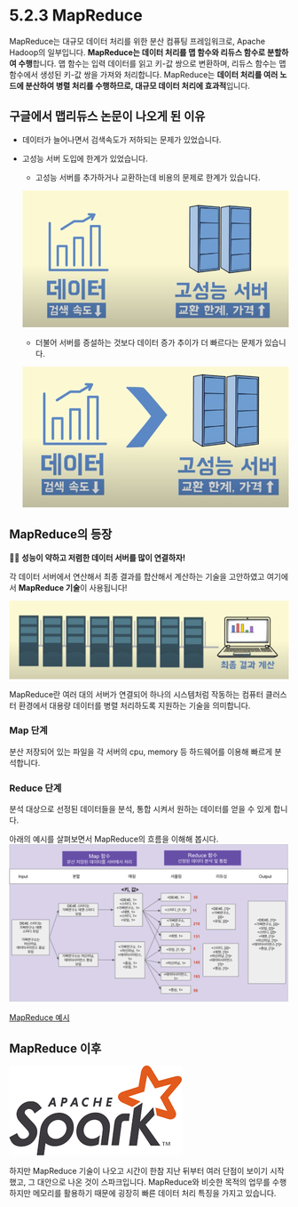 # 5.2.3 MapReduce

MapReduce는 대규모 데이터 처리를 위한 분산 컴퓨팅 프레임워크로, Apache Hadoop의 일부입니다. **MapReduce는 데이터 처리를 맵 함수와 리듀스 함수로 분할하여 수행**합니다. 맵 함수는 입력 데이터를 읽고 키-값 쌍으로 변환하며, 리듀스 함수는 맵 함수에서 생성된 키-값 쌍을 가져와 처리합니다. MapReduce는 **데이터 처리를 여러 노드에 분산하여 병렬 처리를 수행하므로, 대규모 데이터 처리에 효과적**입니다.

## 구글에서 맵리듀스 논문이 나오게 된 이유

- 데이터가 늘어나면서 검색속도가 저하되는 문제가 있었습니다.
- 고성능 서버 도입에 한계가 있었습니다.
    - 고성능 서버를 추가하거나 교환하는데 비용의 문제로 한계가 있습니다.
    
    ![](images/2.3.0_previous.png)
    
    - 더불어 서버를 증설하는 것보다 데이터 증가 추이가 더 빠르다는 문제가 있습니다.
    
    ![](images/2.3.0_previous2.png)
    

## MapReduce의 등장

💁‍♂️ **성능이 약하고 저렴한 데이터 서버를 많이 연결하자!**

각 데이터 서버에서 연산해서 최종 결과를 합산해서 계산하는 기술을 고안하였고 여기에서 **MapReduce 기술**이 사용됩니다!

![](images/1.2.2_distribution.png)

MapReduce란 여러 대의 서버가 연결되어 하나의 시스템처럼 작동하는 컴퓨터 클러스터 환경에서 대용량 데이터를 병렬 처리하도록 지원하는 기술을 의미합니다.

### Map 단계
분산 저장되어 있는 파일을 각 서버의 cpu, memory 등 하드웨어를 이용해 빠르게 분석합니다.

### Reduce 단계
분석 대상으로 선정된 데이터들을 분석, 통합 시켜서 원하는 데이터를 얻을 수 있게 합니다.

아래의 예시를 살펴보면서 MapReduce의 흐름을 이해해 봅시다.
![](images/2.3.0_map_reduce_example.png)

[MapReduce 예시](https://docs.google.com/presentation/d/1nIMJN3m9n9EEDtTSa_rRYwyAKlNUtQg6KSHTOfAVD_A/edit#slide=id.p)

## MapReduce 이후

![](images/2.3.0_spark_img.png)

하지만 MapReduce 기술이 나오고 시간이 한참 지난 뒤부터 여러 단점이 보이기 시작했고, 그 대안으로 나온 것이 스파크입니다. MapReduce와 비슷한 목적의 업무를 수행하지만 메모리를 활용하기 때문에 굉장히 빠른 데이터 처리 특징을 가지고 있습니다.